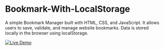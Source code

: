 # Bookmark-With-LocalStorage
A simple Bookmark Manager built with HTML, CSS, and JavaScript.   It allows users to save, validate, and manage website bookmarks.   Data is stored locally in the browser using localStorage.


[![Live Demo](https://img.shields.io/badge/Live-Demo-blue?style=for-the-badge&logo=vercel&logoColor=white)](https://aminasaeed17.github.io/Bookmark-With-LocalStorage/)



